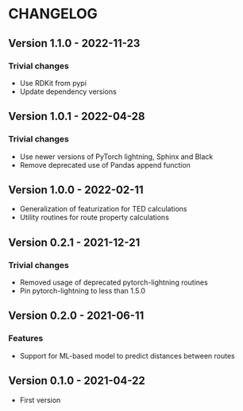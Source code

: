 # CHANGELOG

## Version 1.1.0 - 2022-11-23

### Trivial changes

- Use RDKit from pypi
- Update dependency versions

## Version 1.0.1 - 2022-04-28

### Trivial changes

- Use newer versions of PyTorch lightning, Sphinx and Black
- Remove deprecated use of Pandas append function

## Version 1.0.0 - 2022-02-11

- Generalization of featurization for TED calculations
- Utility routines for route property calculations

## Version 0.2.1 - 2021-12-21

### Trivial changes

- Removed usage of deprecated pytorch-lightning routines
- Pin pytorch-lightning to less than 1.5.0

## Version 0.2.0 - 2021-06-11


### Features

- Support for ML-based model to predict distances between routes

## Version 0.1.0 - 2021-04-22 

- First version